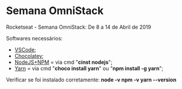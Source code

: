 ﻿# Semana OmniStack

Rocketseat - Semana OmniStack: De 8 a 14 de Abril de 2019

Softwares necessários:
- [VSCode](https://code.visualstudio.com/);
- [Chocolatey](https://chocolatey.org/install);
- [NodeJS+NPM](https://www.npmjs.com/get-npm) = via cmd "**cinst nodejs**";
- [Yarn](https://yarnpkg.com/pt-BR/) = via cmd "**choco install yarn**" ou "**npm install -g yarn**";

Verificar se foi instalado corretamente:
**node -v
npm -v
yarn --version**
